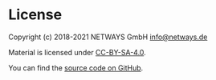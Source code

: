 License
=======

Copyright (c) 2018-2021 NETWAYS GmbH <info@netways.de>

Material is licensed under [CC-BY-SA-4.0](http://creativecommons.org/licenses/by-sa/4.0/).

You can find the [source code on GitHub](https://github.com/lazyfrosch/training-debian-packaging).
